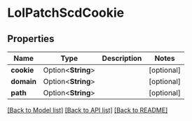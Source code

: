 # LolPatchScdCookie

## Properties

Name | Type | Description | Notes
------------ | ------------- | ------------- | -------------
**cookie** | Option<**String**> |  | [optional]
**domain** | Option<**String**> |  | [optional]
**path** | Option<**String**> |  | [optional]

[[Back to Model list]](../README.md#documentation-for-models) [[Back to API list]](../README.md#documentation-for-api-endpoints) [[Back to README]](../README.md)


